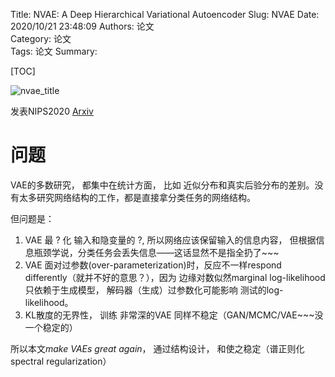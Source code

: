 Title: NVAE: A Deep Hierarchical Variational Autoencoder
Slug: NVAE
Date: 2020/10/21 23:48:09
Authors:  论文  
Category: 论文    
Tags: 论文
Summary:   

[TOC]















![nvae_title](./images./image-20201021233022061.png)

发表NIPS2020  [Arxiv](http://arxiv.org/abs/2007.03898)












<div style="page-break-after: always;"></div>





# 问题

VAE的多数研究， 都集中在统计方面， 比如 近似分布和真实后验分布的差别。没有太多研究网络结构的工作，都是直接拿分类任务的网络结构。

但问题是：

1. VAE 最 ?  化 输入和隐变量的  ?,  所以网络应该保留输入的信息内容， 但根据信息瓶颈学说，分类任务会丢失信息——这话显然不是指全扔了~~~
2. VAE 面对过参数(over-parameterization)时，反应不一样respond differently（就并不好的意思？），因为 边缘对数似然marginal log-likelihood只依赖于生成模型， 解码器（生成）过参数化可能影响 测试的log-likelihood。
3. KL散度的无界性， 训练 非常深的VAE 同样不稳定（GAN/MCMC/VAE~~~没一个稳定的）



所以本文*make VAEs great again*， 通过结构设计， 和使之稳定（谱正则化spectral regularization）





